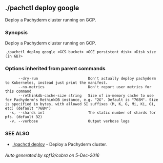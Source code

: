 ## ./pachctl deploy google

Deploy a Pachyderm cluster running on GCP.

### Synopsis


Deploy a Pachyderm cluster running on GCP.

```
./pachctl deploy google <GCS bucket> <GCE persistent disk> <Disk size (in GB)>
```

### Options inherited from parent commands

```
      --dry-run                       Don't actually deploy pachyderm to Kubernetes, instead just print the manifest.
      --no-metrics                    Don't report user metrics for this command
      --rethinkdb-cache-size string   Size of in-memory cache to use for Pachyderm's RethinkDB instance, e.g. "2G". Default is "768M". Size is specified in bytes, with allowed SI suffixes (M, K, G, Mi, Ki, Gi, etc) (default "768M")
  -s, --shards int                    The static number of shards for pfs. (default 32)
  -v, --verbose                       Output verbose logs
```

### SEE ALSO
* [./pachctl deploy](./pachctl_deploy.md)	 - Deploy a Pachyderm cluster.

###### Auto generated by spf13/cobra on 5-Dec-2016
